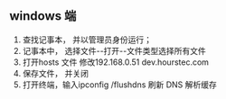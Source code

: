 ## windows 端
1. 查找记事本， 并以管理员身份运行；
2. 记事本中， 选择文件--打开--文件类型选择所有文件
3. 打开hosts 文件  修改192.168.0.51  dev.hourstec.com
4. 保存文件， 并关闭
5. 打开终端，输入ipconfig /flushdns  刷新 DNS 解析缓存